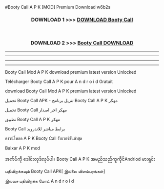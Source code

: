 #Booty Call  A P K [MOD] Premium Download w6b2s



<div align="center">

<h3>DOWNLOAD 1 >>> <a href="https://teeasianyam.web.app?sq=Booty Call ">DOWNLOAD Booty Call  </a></h3><br>

<h3>DOWNLOAD 2 >>> <a href="https://teeasianyam.web.app?sq=Booty Call  ">Booty Call   DOWNLOAD </a></h3>

</div>


----------------------------------------------------------

----------------------------------------------------------

----------------------------------------------------------

----------------------------------------------------------


Booty Call   Mod A P K download premium latest version Unlocked

Télécharger Booty Call   A P K pour A n d r o i d Gratuit

download Booty Call   Mod A P K premium latest version Unlocked

تحميل Booty Call   APK - تنزيل برنامج Booty Call   A P K مهكر

تحميل Booty Call   مهكر اخر اصدار

تطبيق Booty Call   A P K مهكر

Booty Call   برابط مباشر للاندرويد

ดาวน์โหลด A P K Booty Call   รับเวอร์ชันล่าสุด

Baixar A P K mod

အက်ပ်ကို ဒေါင်းလုဒ်လုပ်ပါ။ Booty Call   A P K အမည်သည်ကူကိုင်Andriod ဗားရှင်း

பதிவிறக்கவும் Booty Call   APK[ இல்லை விளம்பரங்கள்] 
 
இலவச பதிவிறக்க மோட் A n d r o i d



